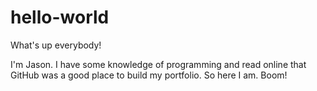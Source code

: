 # hello-world

What's up everybody!

I'm Jason. I have some knowledge of programming and read online that GitHub was a good place to build my portfolio. So here I am. Boom!
